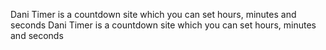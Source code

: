 Dani Timer is a countdown site which you can set hours, minutes and seconds
Dani Timer is a countdown site which you can set hours, minutes and seconds
